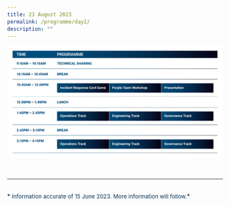 ```yaml
---
title: 23 August 2023
permalink: /programme/day2/
description: ""
---
```

![](/images/2023%20PROGRAMME/230609_csa%20otcep%202023_programme%20table_day%2002.jpg)

<br>
<hr class="my-3 border-primary">	
<br>*<font size="2"><font color="#073255"> Information accurate of 15 June 2023. More information will follow.</font></font>*